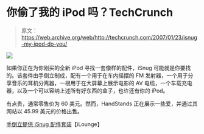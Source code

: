 # 你偷了我的 iPod 吗？TechCrunch

> 原文：<https://web.archive.org/web/http://techcrunch.com/2007/01/23/isnug-my-ipod-do-you/>

![](img/95b1da6072ce892b75ce6ff79c49aa50.png)

如果你正在为你刚买的全新 iPod 寻找一套像样的配件，iSnug 可能就是你要找的。该套件由手倒立制成，配有一个用于在车内摇摆的 FM 发射器，一个用于分享音乐的耳机分离器，一根用于在大屏幕上展示电影的 AV 电缆，一个车载充电器，以及一个可以容纳上述所有好东西的盒子，也许还有你的 iPod。

有点贵，通常零售价为 60 美元。然而，HandStands 正在展示一些爱，并通过其网站以 45.99 美元的价格出售。

[手倒立提供 iSnug 配件套装](https://web.archive.org/web/20150928072033/http://ilounge.com/index.php/news/comments/handstands-offers-isnug-accessory-kit/)【iLounge】